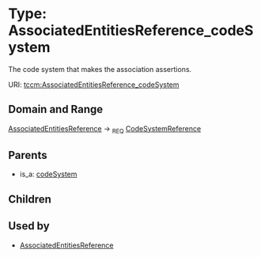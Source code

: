 
# Type: AssociatedEntitiesReference_codeSystem


The code system that makes the association assertions.

URI: [tccm:AssociatedEntitiesReference_codeSystem](https://hotecosystem.org/tccm/AssociatedEntitiesReference_codeSystem)


## Domain and Range

[AssociatedEntitiesReference](AssociatedEntitiesReference.md) ->  <sub>REQ</sub> [CodeSystemReference](CodeSystemReference.md)

## Parents

 *  is_a: [codeSystem](codeSystem.md)

## Children


## Used by

 * [AssociatedEntitiesReference](AssociatedEntitiesReference.md)
